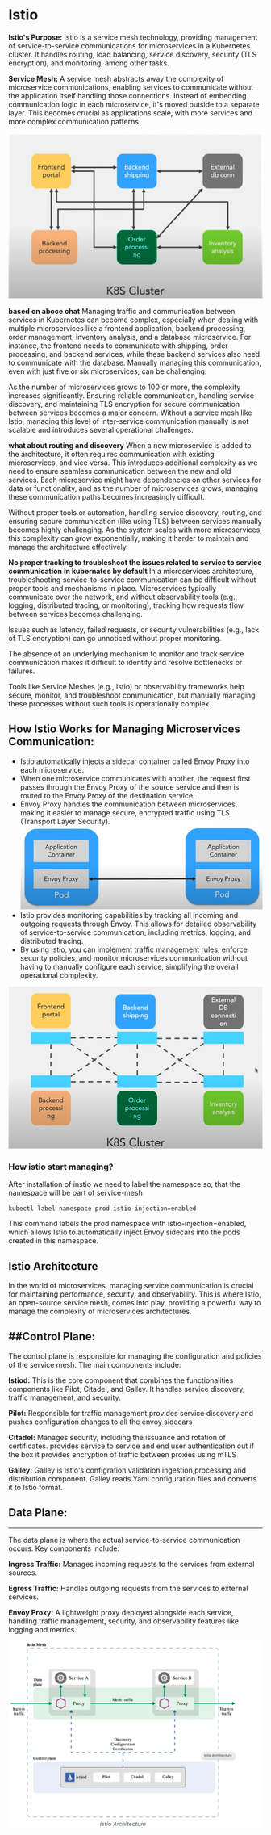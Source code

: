# Istio

**Istio's Purpose:** Istio is a service mesh technology, providing management of service-to-service communications for microservices in a Kubernetes cluster. It handles routing, load balancing, service discovery, security (TLS encryption), and monitoring, among other tasks.

**Service Mesh:** A service mesh abstracts away the complexity of microservice communications, enabling services to communicate without the application itself handling those connections. Instead of embedding communication logic in each microservice, it's moved outside to a separate layer. This becomes crucial as applications scale, with more services and more complex communication patterns.

![Screenshot](k8sarck.png)

**based on aboce chat**
Managing traffic and communication between services in Kubernetes can become complex, especially when dealing with multiple microservices like a frontend application, backend processing, order management, inventory analysis, and a database microservice. For instance, the frontend needs to communicate with shipping, order processing, and backend services, while these backend services also need to communicate with the database. Manually managing this communication, even with just five or six microservices, can be challenging.

As the number of microservices grows to 100 or more, the complexity increases significantly. Ensuring reliable communication, handling service discovery, and maintaining TLS encryption for secure communication between services becomes a major concern. Without a service mesh like Istio, managing this level of inter-service communication manually is not scalable and introduces several operational challenges.

**what about routing and discovery** When a new microservice is added to the architecture, it often requires communication with existing microservices, and vice versa. This introduces additional complexity as we need to ensure seamless communication between the new and old services. Each microservice might have dependencies on other services for data or functionality, and as the number of microservices grows, managing these communication paths becomes increasingly difficult.

Without proper tools or automation, handling service discovery, routing, and ensuring secure communication (like using TLS) between services manually becomes highly challenging. As the system scales with more microservices, this complexity can grow exponentially, making it harder to maintain and manage the architecture effectively.

**No proper tracking to troubleshoot the issues related to service to service communication in kubernates by default**
In a microservices architecture, troubleshooting service-to-service communication can be difficult without proper tools and mechanisms in place.
Microservices typically communicate over the network, and without observability tools (e.g., logging, distributed tracing, or monitoring), tracking how requests flow between services becomes challenging.

Issues such as latency, failed requests, or security vulnerabilities (e.g., lack of TLS encryption) can go unnoticed without proper monitoring.

The absence of an underlying mechanism to monitor and track service communication makes it difficult to identify and resolve bottlenecks or failures.

Tools like Service Meshes (e.g., Istio) or observability frameworks help secure, monitor, and troubleshoot communication, but manually managing these processes without such tools is operationally complex.

## How Istio Works for Managing Microservices Communication:

* Istio automatically injects a sidecar container called Envoy Proxy into each microservice.
* When one microservice communicates with another, the request first passes through the Envoy Proxy of the source service and then is routed to the Envoy Proxy of the destination service.
* Envoy Proxy handles the communication between microservices, making it easier to manage secure, encrypted traffic using TLS (Transport Layer Security).
![Screenshot](envoy_proxy.png)
* Istio provides monitoring capabilities by tracking all incoming and outgoing requests through Envoy. This allows for detailed observability of service-to-service communication, including metrics, logging, and distributed tracing.
* By using Istio, you can implement traffic management rules, enforce security policies, and monitor microservices communication without having to manually configure each service, simplifying the overall operational complexity.

![Screenshot](istio.png)

### How istio start managing?
After installation of instio we need to label the namespace.so, that the namespace will be part of service-mesh
```
kubectl label namespace prod istio-injection=enabled
```
This command labels the prod namespace with istio-injection=enabled, which allows Istio to automatically inject Envoy sidecars into the pods created in this namespace.

## Istio Architecture
In the world of microservices, managing service communication is crucial for maintaining performance, security, and observability. This is where Istio, an open-source service mesh, comes into play, providing a powerful way to manage the complexity of microservices architectures.

##Control Plane:
----------------
The control plane is responsible for managing the configuration and policies of the service mesh. The main components include:

**Istiod:** This is the core component that combines the functionalities components like Pilot, Citadel, and Galley. It handles service discovery, traffic management, and security.

**Pilot:** Responsible for traffic management,provides service discovery and pushes configuration changes to all the envoy sidecars

**Citadel:** Manages security, including the issuance and rotation of certificates.
provides service to service and end user authentication out if the box it provides encryption of traffic between proxies using mTLS

**Galley:** Galley is Istio's configration validation,ingestion,processing and distribution component. Galley reads Yaml configuration files and converts it to Istio format.

## Data Plane:
------------
The data plane is where the actual service-to-service communication occurs. Key components include:

**Ingress Traffic:** Manages incoming requests to the services from external sources.

**Egress Traffic:** Handles outgoing requests from the services to external services.

**Envoy Proxy:** A lightweight proxy deployed alongside each service, handling traffic management, security, and observability features like logging and metrics.

![Screenshot](istioarch.png)
